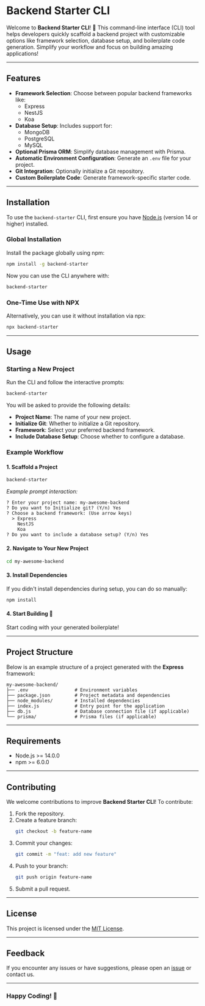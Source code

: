# Backend Starter CLI

Welcome to **Backend Starter CLI**! 🚀 This command-line interface (CLI) tool helps developers quickly scaffold a backend project with customizable options like framework selection, database setup, and boilerplate code generation. Simplify your workflow and focus on building amazing applications!

---

## Features

- **Framework Selection**: Choose between popular backend frameworks like:
  - Express
  - NestJS
  - Koa
- **Database Setup**: Includes support for:
  - MongoDB
  - PostgreSQL
  - MySQL
- **Optional Prisma ORM**: Simplify database management with Prisma.
- **Automatic Environment Configuration**: Generate an `.env` file for your project.
- **Git Integration**: Optionally initialize a Git repository.
- **Custom Boilerplate Code**: Generate framework-specific starter code.

---

## Installation

To use the `backend-starter` CLI, first ensure you have [Node.js](https://nodejs.org/) (version 14 or higher) installed.

### Global Installation

Install the package globally using npm:
```bash
npm install -g backend-starter
```

Now you can use the CLI anywhere with:
```bash
backend-starter
```

### One-Time Use with NPX

Alternatively, you can use it without installation via npx:
```bash
npx backend-starter
```

---

## Usage

### Starting a New Project

Run the CLI and follow the interactive prompts:
```bash
backend-starter
```

You will be asked to provide the following details:
- **Project Name**: The name of your new project.
- **Initialize Git**: Whether to initialize a Git repository.
- **Framework**: Select your preferred backend framework.
- **Include Database Setup**: Choose whether to configure a database.

### Example Workflow

#### 1. Scaffold a Project
```bash
backend-starter
```
*Example prompt interaction:*
```
? Enter your project name: my-awesome-backend
? Do you want to Initialize git? (Y/n) Yes
? Choose a backend framework: (Use arrow keys)
  > Express
    NestJS
    Koa
? Do you want to include a database setup? (Y/n) Yes
```

#### 2. Navigate to Your New Project
```bash
cd my-awesome-backend
```

#### 3. Install Dependencies
If you didn't install dependencies during setup, you can do so manually:
```bash
npm install
```

#### 4. Start Building 🚀
Start coding with your generated boilerplate!

---

## Project Structure

Below is an example structure of a project generated with the **Express** framework:
```
my-awesome-backend/
├── .env                 # Environment variables
├── package.json         # Project metadata and dependencies
├── node_modules/        # Installed dependencies
├── index.js             # Entry point for the application
├── db.js                # Database connection file (if applicable)
└── prisma/              # Prisma files (if applicable)
```

---

## Requirements

- Node.js >= 14.0.0
- npm >= 6.0.0

---

## Contributing

We welcome contributions to improve **Backend Starter CLI**! To contribute:

1. Fork the repository.
2. Create a feature branch:
   ```bash
   git checkout -b feature-name
   ```
3. Commit your changes:
   ```bash
   git commit -m "feat: add new feature"
   ```
4. Push to your branch:
   ```bash
   git push origin feature-name
   ```
5. Submit a pull request.

---

## License

This project is licensed under the [MIT License](LICENSE).

---

## Feedback

If you encounter any issues or have suggestions, please open an [issue](https://github.com/your-repo/backend-starter/issues) or contact us.

---

### Happy Coding! 🎉
